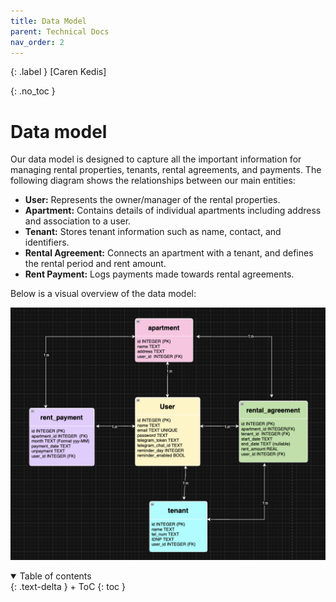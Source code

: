 ```yaml
---
title: Data Model
parent: Technical Docs
nav_order: 2
---
```


{: .label }
[Caren Kedis]

{: .no_toc }
# Data model

Our data model is designed to capture all the important information for managing rental properties, tenants, rental agreements, and payments. The following diagram shows the relationships between our main entities:

- **User:** Represents the owner/manager of the rental properties.
- **Apartment:** Contains details of individual apartments including address and association to a user.
- **Tenant:** Stores tenant information such as name, contact, and identifiers.
- **Rental Agreement:** Connects an apartment with a tenant, and defines the rental period and rent amount.
- **Rent Payment:** Logs payments made towards rental agreements.

Below is a visual overview of the data model:

![Data Model](data_model.png)

<details open markdown="block">
{: .text-delta }
<summary>Table of contents</summary>
+ ToC
{: toc }
</details>